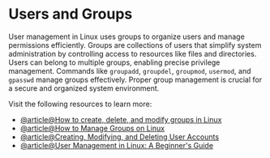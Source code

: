 # Users and Groups

User management in Linux uses groups to organize users and manage permissions efficiently. Groups are collections of users that simplify system administration by controlling access to resources like files and directories. Users can belong to multiple groups, enabling precise privilege management. Commands like `groupadd`, `groupdel`, `groupmod`, `usermod`, and `gpasswd` manage groups effectively. Proper group management is crucial for a secure and organized system environment.

Visit the following resources to learn more:

- [@article@How to create, delete, and modify groups in Linux](https://www.redhat.com/sysadmin/linux-groups)
- [@article@How to Manage Groups on Linux](https://linuxconfig.org/how-to-manage-groups-on-linux)
- [@article@Creating, Modifying, and Deleting User Accounts](https://serveracademy.com/courses/linux-server-administration/creating-modifying-and-deleting-user-accounts/)
- [@article@User Management in Linux: A Beginner's Guide](https://dev.to/austinozor/user-management-in-linux-a-beginners-guide-to-creating-modifying-and-deleting-users-fhf)